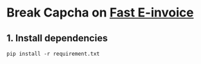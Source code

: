 # Break Capcha on [Fast E-invoice](https://einvoice.fast.com.vn/)

## 1. Install dependencies
```
pip install -r requirement.txt
```
